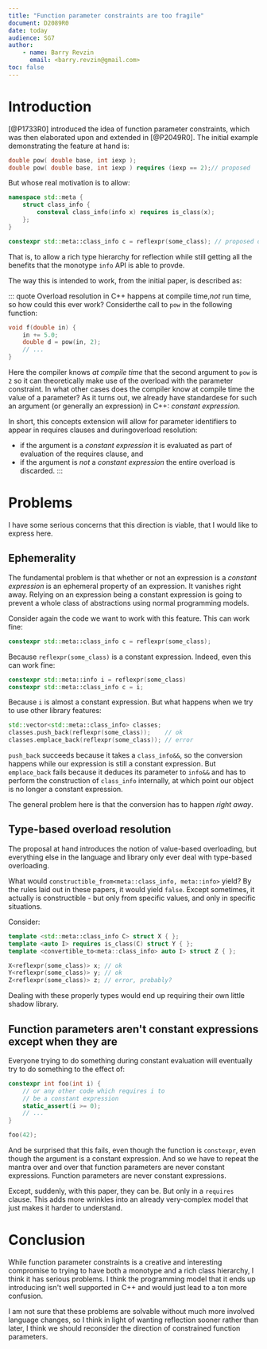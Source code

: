 ```yaml
---
title: "Function parameter constraints are too fragile"
document: D2089R0
date: today
audience: SG7
author:
    - name: Barry Revzin
      email: <barry.revzin@gmail.com>
toc: false
---
```


# Introduction

[@P1733R0] introduced the idea of function parameter constraints, which was then
elaborated upon and extended in [@P2049R0]. The initial example demonstrating
the feature at hand is:

```cpp
double pow( double base, int iexp );
double pow( double base, int iexp ) requires (iexp == 2);// proposed
```

But whose real motivation is to allow:

```cpp
namespace std::meta {
    struct class_info {
        consteval class_info(info x) requires is_class(x);
    };
}

constexpr std::meta::class_info c = reflexpr(some_class); // proposed ok
```

That is, to allow a rich type hierarchy for reflection while still getting
all the benefits that the monotype `info` API is able to provde.

The way this is intended to work, from the initial paper, is described as:

::: quote
Overload resolution in C++ happens at compile time,_not_ run time, so how could this ever work?
Considerthe call to `pow` in the following function:

```cpp
void f(double in) {
    in += 5.0;
    double d = pow(in, 2);
    // ...
}
```

Here the compiler knows _at compile time_ that the second argument to `pow` is
`2` so it can theoretically make use of the overload with the parameter constraint.
In what other cases does the compiler know at compile time the value of a parameter?
As it turns out, we already have standardese for such an argument
(or generally an expression) in C++: _constant expression_.

In short, this concepts extension will allow for parameter identifiers to appear in requires clauses and duringoverload resolution:

* if the argument is a _constant expression_ it is evaluated as part of evaluation of the requires clause, and
* if the argument is _not_ a _constant expression_ the entire overload is discarded.
:::


# Problems

I have some serious concerns that this direction is viable, that I would like
to express here. 

## Ephemerality 

The fundamental problem is that whether or not an expression is a _constant 
expression_ is an ephemeral property of an expression. It vanishes right away.
Relying on an expression being a constant expression is going to prevent a whole
class of abstractions using normal programming models.

Consider again the code we want to work with this feature. This can work fine:

```cpp
constexpr std::meta::class_info c = reflexpr(some_class);
```

Because `reflexpr(some_class)` is a constant expression. Indeed, even this can
work fine:

```cpp
constexpr std::meta::info i = reflexpr(some_class)
constexpr std::meta::class_info c = i;
```

Because `i` is almost a constant expression. But what happens when we try to use
other library features:

```cpp
std::vector<std::meta::class_info> classes;
classes.push_back(reflexpr(some_class));    // ok
classes.emplace_back(reflexpr(some_class)); // error
```

`push_back` succeeds because it takes a `class_info&&`, so the conversion happens
while our expression is still a constant expression. But `emplace_back` fails
because it deduces its parameter to `info&&` and has to perform the construction
of `class_info` internally, at which point our object is no longer a constant
expression. 

The general problem here is that the conversion has to happen _right away_.

## Type-based overload resolution

The proposal at hand introduces the notion of value-based overloading, but
everything else in the language and library only ever deal with type-based
overloading. 

What would `constructible_from<meta::class_info, meta::info>` yield? By the rules
laid out in these papers, it would yield `false`. Except sometimes, it actually
is constructible - but only from specific values, and only in specific situations.

Consider:

```cpp
template <std::meta::class_info C> struct X { };
template <auto I> requires is_class(C) struct Y { };
template <convertible_to<meta::class_info> auto I> struct Z { };

X<reflexpr(some_class)> x; // ok
Y<reflexpr(some_class)> y; // ok
Z<reflexpr(some_class)> z; // error, probably?
```

Dealing with these properly types would end up requiring their own little
shadow library. 

## Function parameters aren't constant expressions except when they are

Everyone trying to do something during constant evaluation will eventually try
to do something to the effect of:

```cpp
constexpr int foo(int i) {
    // or any other code which requires i to
    // be a constant expression
    static_assert(i >= 0);
    // ...
}

foo(42);
```
 
And be surprised that this fails, even though the function is `constexpr`, even
though the argument is a constant expression. And so we have to repeat the
mantra over and over that function parameters are never constant expressions.
Function parameters are never constant expressions.

Except, suddenly, with this paper, they can be. But only in a `requires` clause.
This adds more wrinkles into an already very-complex model that just makes it
harder to understand. 

# Conclusion

While function parameter constraints is a creative and interesting compromise
to trying to have both a monotype and a rich class hierarchy, I think it has
serious problems. I think the  programming model that it ends up introducing
isn't well supported in C++ and would just lead to a ton more confusion.

I am not sure that these problems are solvable without much more involved
language changes, so I think in light of wanting reflection sooner rather than
later, I think we should reconsider the direction of constrained function
parameters.
